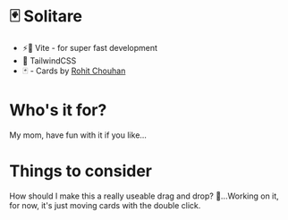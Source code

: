 # 🃏 Solitare

* ⚡️💨 Vite - for super fast development
* 💅 TailwindCSS
* 🃏 - Cards by [Rohit Chouhan](https://www.figma.com/@rohitchouhan)

# Who's it for?
My mom, have fun with it if you like...

# Things to consider
How should I make this a really useable drag and drop? 🤔...Working on it, for now, it's just moving cards with the double click.
